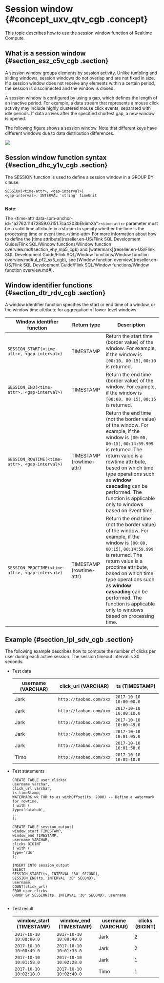 # Session window {#concept_uxv_qtv_cgb .concept}

This topic describes how to use the session window function of Realtime Compute.

## What is a session window {#section_esz_c5v_cgb .section}

A session window groups elements by session activity. Unlike tumbling and sliding windows, session windows do not overlap and are not fixed in size. If a session window does not receive any elements within a certain period, the session is disconnected and the window is closed.

A session window is configured by using a gap, which defines the length of an inactive period. For example, a data stream that represents a mouse click activity may include highly clustered mouse click events, separated with idle periods. If data arrives after the specified shortest gap, a new window is opened.

The following figure shows a session window. Note that different keys have different windows due to data distribution differences.

![](http://static-aliyun-doc.oss-cn-hangzhou.aliyuncs.com/assets/img/40914/156584843034336_en-US.png)

## Session window function syntax {#section_dhc_y1v_cgb .section}

The SESSION function is used to define a session window in a GROUP BY clause.

``` {#codeblock_8me_8d8_rxj .language-sql}
SESSION(<time-attr>, <gap-interval>)
<gap-interval>: INTERVAL 'string' timeUnit
			
```

**Note:** 

The <time-attr data-spm-anchor-id="a2762.11472859.0.i151.7ca4203bEk6mXa"\>`<time-attr>` parameter must be a valid time attribute in a stream to specify whether the time is the processing time or event time.</time-attr\> For more information about how to define the [time attribute](reseller.en-US/Flink SQL Development Guide/Flink SQL/Window functions/Window function overview.md#section_vhy_mp5_cgb) and [watermark](reseller.en-US/Flink SQL Development Guide/Flink SQL/Window functions/Window function overview.md#ul_pf2_sx5_cgb), see [Window function overview](reseller.en-US/Flink SQL Development Guide/Flink SQL/Window functions/Window function overview.md#).

## Window identifier functions {#section_dtr_rdv_cgb .section}

A window identifier function specifies the start or end time of a window, or the window time attribute for aggregation of lower-level windows.

|Window identifier function|Return type|Description|
|--------------------------|-----------|-----------|
|`SESSION_START(<time-attr>, <gap-interval>)`|TIMESTAMP|Return the start time \(border value\) of the window. For example, if the window is `[00:10, 00:15)`, `00:10` is returned.|
|`SESSION_END(<time-attr>, <gap-interval>)`|TIMESTAMP|Return the end time \(border value\) of the window. For example, if the window is `[00:00, 00:15)`, `00:15` is returned.|
|`SESSION_ROWTIME(<time-attr>, <gap-interval>)`|TIMESTAMP \(rowtime-attr\)|Return the end time \(not the border value\) of the window. For example, if the window is `[00:00, 00:15)`, `00:14:59.999` is returned. The return value is a rowtime attribute, based on which time type operations such as **window cascading** can be performed. The function is applicable only to windows based on event time.|
|`SESSION_PROCTIME(<time-attr>, <gap-interval>)`|TIMESTAMP \(rowtime-attr\)|Return the end time \(not the border value\) of the window. For example, if the window is `[00:00, 00:15)`, `00:14:59.999` is returned. The return value is a proctime attribute, based on which time type operations such as **window cascading** can be performed. The function is applicable only to windows based on processing time.|

## Example {#section_lpl_sdv_cgb .section}

The following example describes how to compute the number of clicks per user during each active session. The session timeout interval is 30 seconds.

-   Test data

    |username \(VARCHAR\)|click\_url \(VARCHAR\)|ts \(TIMESTAMP\)|
    |--------------------|----------------------|----------------|
    |Jark|`http://taobao.com/xxx`|`2017-10-10 10:00:00.0`|
    |Jark|`http://taobao.com/xxx`|`2017-10-10 10:00:10.0`|
    |Jark|`http://taobao.com/xxx`|`2017-10-10 10:00:49.0`|
    |Jark|`http://taobao.com/xxx`|`2017-10-10 10:01:05.0`|
    |Jark|`http://taobao.com/xxx`|`2017-10-10 10:01:58.0`|
    |Timo|`http://taobao.com/xxx`|`2017-10-10 10:02:10.0`|

-   Test statements

    ``` {#codeblock_gvd_9sk_hr6 .language-SQL}
    CREATE TABLE user_clicks(
    username varchar,
    click_url varchar,
    ts timeStamp,
    WATERMARK wk FOR ts as withOffset(ts, 2000) -- Define a watermark for rowtime.
    ) with (
    type='datahub',
    ...
    );
    
    CREATE TABLE session_output(
    window_start TIMESTAMP,
    window_end TIMESTAMP,
    username VARCHAR,
    clicks BIGINT
    ) with (
    type='rds'
    );
    
    INSERT INTO session_output
    SELECT
    SESSION_START(ts, INTERVAL '30' SECOND),
    SESSION_END(ts, INTERVAL '30' SECOND),
    username,
    COUNT(click_url)
    FROM user_clicks
    GROUP BY SESSION(ts, INTERVAL '30' SECOND), username
    					
    ```

-   Test result

    |window\_start \(TIMESTAMP\)|window\_end \(TIMESTAMP\)|username \(VARCHAR\)|clicks \(BIGINT\)|
    |---------------------------|-------------------------|--------------------|-----------------|
    |`2017-10-10 10:00:00.0`|`2017-10-10 10:00:40.0`|Jark|2|
    |`2017-10-10 10:00:49.0`|`2017-10-10 10:01:35.0`|Jark|2|
    |`2017-10-10 10:01:58.0`|`2017-10-10 10:02:28.0`|Jark|1|
    |`2017-10-10 10:02:10.0`|`2017-10-10 10:02:40.0`|Timo|1|



